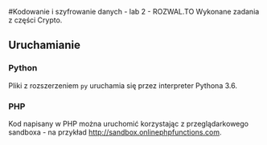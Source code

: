 #Kodowanie i szyfrowanie danych - lab 2 - ROZWAL.TO
Wykonane zadania z części Crypto. 

## Uruchamianie

### Python
Pliki z rozszerzeniem `py` uruchamia się przez interpreter Pythona 3.6.

### PHP
Kod napisany w PHP można uruchomić korzystając z przeglądarkowego sandboxa - na przykład http://sandbox.onlinephpfunctions.com. 